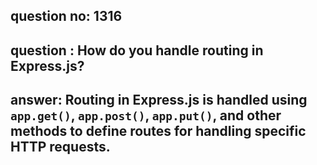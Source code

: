 
      
## question no: 1316

## question : How do you handle routing in Express.js?

## answer: Routing in Express.js is handled using `app.get()`, `app.post()`, `app.put()`, and other methods to define routes for handling specific HTTP requests.
      